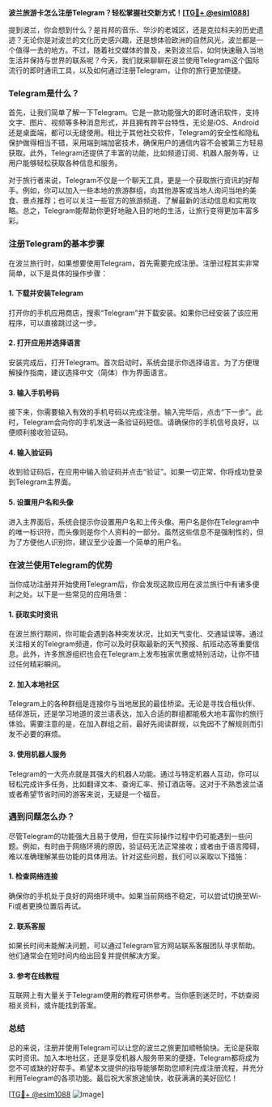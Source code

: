 **波兰旅游卡怎么注册Telegram？轻松掌握社交新方式！[[TG💪+ @esim1088](https://t.me/s/esim1088)]**

提到波兰，你会想到什么？是肖邦的音乐、华沙的老城区，还是克拉科夫的历史遗迹？无论你是对波兰的文化历史感兴趣，还是想体验欧洲的自然风光，波兰都是一个值得一去的地方。不过，随着社交媒体的普及，来到波兰后，如何快速融入当地生活并保持与世界的联系呢？今天，我们就来聊聊在波兰使用Telegram这个国际流行的即时通讯工具，以及如何通过注册Telegram，让你的旅行更加便捷。

### Telegram是什么？

首先，让我们简单了解一下Telegram。它是一款功能强大的即时通讯软件，支持文字、图片、视频等多种消息形式，并且拥有跨平台特性，无论是iOS、Android还是桌面端，都可以无缝使用。相比于其他社交软件，Telegram的安全性和隐私保护做得相当不错，采用端到端加密技术，确保用户的通信内容不会被第三方轻易获取。此外，Telegram还提供了丰富的功能，比如频道订阅、机器人服务等，让用户能够轻松获取各种信息和服务。

对于旅行者来说，Telegram不仅是一个聊天工具，更是一个获取旅行资讯的好帮手。例如，你可以加入一些本地的旅游群组，向其他游客或当地人询问当地的美食、景点推荐；也可以关注一些官方的旅游频道，了解最新的活动信息和实用攻略。总之，Telegram能帮助你更好地融入目的地的生活，让旅行变得更加丰富多彩。

### 注册Telegram的基本步骤

在波兰旅行时，如果想要使用Telegram，首先需要完成注册。注册过程其实非常简单，以下是具体的操作步骤：

#### 1. 下载并安装Telegram
打开你的手机应用商店，搜索“Telegram”并下载安装。如果你已经安装了该应用程序，可以直接跳过这一步。

#### 2. 打开应用并选择语言
安装完成后，打开Telegram。首次启动时，系统会提示你选择语言。为了方便理解操作指南，建议选择中文（简体）作为界面语言。

#### 3. 输入手机号码
接下来，你需要输入有效的手机号码以完成注册。输入完毕后，点击“下一步”。此时，Telegram会向你的手机发送一条验证码短信。请确保你的手机信号良好，以便顺利接收验证码。

#### 4. 输入验证码
收到验证码后，在应用中输入验证码并点击“验证”。如果一切正常，你将成功登录到Telegram主界面。

#### 5. 设置用户名和头像
进入主界面后，系统会提示你设置用户名和上传头像。用户名是你在Telegram中的唯一标识符，而头像则是你个人资料的一部分。虽然这些信息不是强制性的，但为了方便他人识别你，建议至少设置一个简单的用户名。

### 在波兰使用Telegram的优势

当你成功注册并开始使用Telegram后，你会发现这款应用在波兰旅行中有诸多便利之处。以下是一些常见的应用场景：

#### 1. 获取实时资讯
在波兰旅行期间，你可能会遇到各种突发状况，比如天气变化、交通延误等。通过关注相关的Telegram频道，你可以及时获取最新的天气预报、航班动态等重要信息。此外，许多旅游组织也会在Telegram上发布独家优惠或特别活动，让你不错过任何精彩瞬间。

#### 2. 加入本地社区
Telegram上的各种群组是连接你与当地居民的最佳桥梁。无论是寻找合租伙伴、结伴游玩，还是学习地道的波兰语表达，加入合适的群组都能极大地丰富你的旅行体验。需要注意的是，在加入群组之前，最好先阅读群规，以免因不了解规则而引发不必要的麻烦。

#### 3. 使用机器人服务
Telegram的一大亮点就是其强大的机器人功能。通过与特定机器人互动，你可以轻松完成许多任务，比如翻译文本、查询汇率、预订酒店等。这对于不熟悉波兰语或者希望节省时间的游客来说，无疑是一个福音。

### 遇到问题怎么办？

尽管Telegram的功能强大且易于使用，但在实际操作过程中仍可能遇到一些问题。例如，有时由于网络环境的原因，验证码无法正常接收；或者由于语言障碍，难以准确理解某些功能的具体用法。针对这些问题，我们可以采取以下措施：

#### 1. 检查网络连接
确保你的手机处于良好的网络环境中。如果当前网络不稳定，可以尝试切换至Wi-Fi或者更换位置后再试。

#### 2. 联系客服
如果长时间未能解决问题，可以通过Telegram官方网站联系客服团队寻求帮助。他们通常会在短时间内给出回复并提供解决方案。

#### 3. 参考在线教程
互联网上有大量关于Telegram使用的教程可供参考。当你感到迷茫时，不妨查阅相关资料，或许能找到答案。

### 总结

总的来说，注册并使用Telegram可以让您的波兰之旅更加顺畅愉快。无论是获取实时资讯、加入本地社区，还是享受机器人服务带来的便捷，Telegram都将成为您不可或缺的好帮手。希望本文提供的指导能够帮助您顺利完成注册流程，并充分利用Telegram的各项功能。最后祝大家旅途愉快，收获满满的美好回忆！

[[TG💪+ @esim1088](https://t.me/s/esim1088) ![Image](https://i.postimg.cc/4NQfJmqS/Snipaste-2025-05-13-00-14-12.png)]